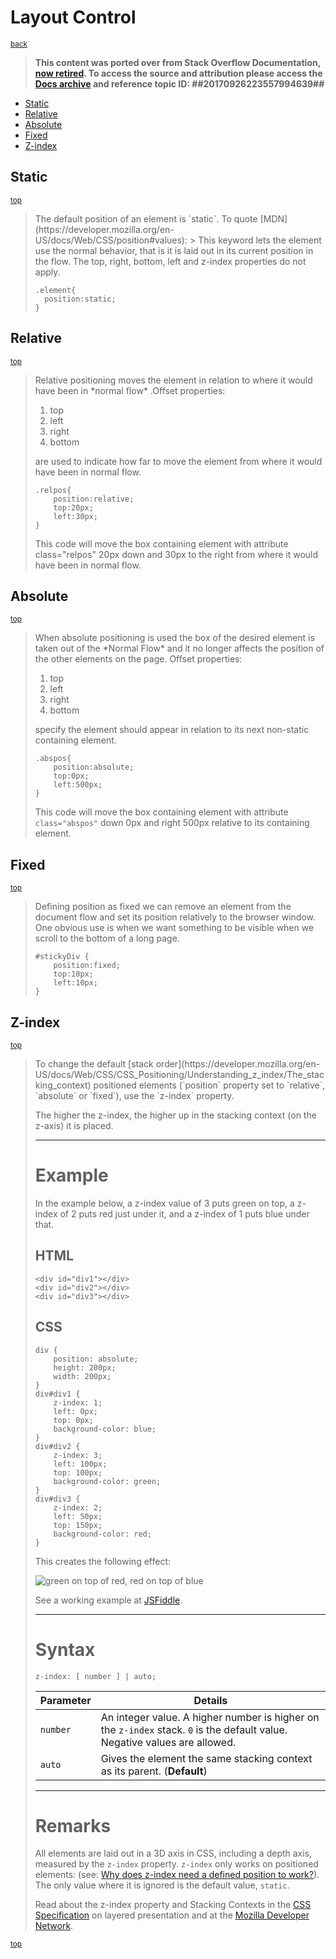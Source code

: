 # Layout Control
<sub>[back](../../README.md#canonical-learning-resources)</sub>

> <strong>This content was ported over from Stack Overflow Documentation, [now retired](https://meta.stackoverflow.com/q/356294/1064325). To access the source and attribution please access the [Docs archive](https://archive.org/details/documentation-dump.7z) and reference topic ID: ##20170926223557994639##</strong>

- [Static](#static)
- [Relative](#relative)
- [Absolute](#absolute)
- [Fixed](#fixed)
- [Z-index](#z-index)

## Static
<sub>[top](#layout-control)</sub>
<blockquote>
The default position of an element is `static`. To quote [MDN](https://developer.mozilla.org/en-US/docs/Web/CSS/position#values):
> This keyword lets the element use the normal behavior, that is it is laid out in its current position in the flow.  The top, right, bottom, left and z-index properties do not apply.

    .element{
      position:static;
    }
</blockquote>

## Relative
<sub>[top](#layout-control)</sub>
<blockquote>
Relative positioning moves the element in relation to where it would have been in *normal flow* .Offset properties:

 1. top
 2. left
 3. right
 4. bottom

are used to indicate how far to move the element from where it would have been in normal flow.

    .relpos{
        position:relative;
        top:20px;
        left:30px;
    }
This code will move the box containing element with attribute class="relpos" 20px down and 30px to the right from where it would have been in normal flow. 
</blockquote>

## Absolute
<sub>[top](#layout-control)</sub>
<blockquote>
When absolute positioning is used the box of the desired element is taken out of the *Normal Flow* and it no longer affects the position of the other elements on the page. Offset properties:

 1. top
 2. left
 3. right
 4. bottom

specify the element should appear in relation to its next non-static containing element.

    .abspos{
        position:absolute;
        top:0px;
        left:500px;
    }    

This code will move the box containing element with attribute `class="abspos"` down 0px and right 500px relative to its containing element.
</blockquote>

## Fixed
<sub>[top](#layout-control)</sub>
<blockquote>
Defining position as fixed we can remove an element from the document flow and set its position relatively to the browser window. One obvious use is when we want something to be visible when we scroll to the bottom of a long page.

    #stickyDiv {
        position:fixed;
        top:10px;
        left:10px;
    }
</blockquote>

## Z-index
<sub>[top](#layout-control)</sub>
<blockquote>
To change the default [stack order](https://developer.mozilla.org/en-US/docs/Web/CSS/CSS_Positioning/Understanding_z_index/The_stacking_context) positioned elements (`position` property set to `relative`, `absolute` or `fixed`), use the `z-index` property.

The higher the z-index, the higher up in the stacking context (on the z-axis) it is placed.

---

# Example

In the example below, a z-index value of 3 puts green on top, a z-index of 2 puts red just under it, and a z-index of 1 puts blue under that.

## HTML

    <div id="div1"></div>
    <div id="div2"></div>
    <div id="div3"></div>

## CSS

    div {
        position: absolute;
        height: 200px;
        width: 200px;
    }
    div#div1 {
        z-index: 1;
        left: 0px;
        top: 0px;
        background-color: blue;
    }
    div#div2 {
        z-index: 3;
        left: 100px;
        top: 100px;
        background-color: green;
    }
    div#div3 {
        z-index: 2;
        left: 50px;
        top: 150px;
        background-color: red;
    }

This creates the following effect:

![green on top of red, red on top of blue](http://i.imgur.com/rhzQmfd.png)

See a working example at [JSFiddle](https://jsfiddle.net/esnc10tq/).

--- 

# Syntax

    z-index: [ number ] | auto;

| Parameter | Details |
| --- | --- |
| `number` | An integer value. A higher number is higher on the `z-index` stack. `0` is the default value. Negative values are allowed. |
| `auto` | Gives the element the same stacking context as its parent. (**Default**) |

---

# Remarks

All elements are laid out in a 3D axis in CSS, including a depth axis, measured by the `z-index` property. `z-index` only works on positioned elements: (see: [Why does z-index need a defined position to work?](https://www.sitepoint.com/community/t/why-does-z-index-need-a-defined-position-to-work/46115)). The only value where it is ignored is the default value, `static`.

Read about the z-index property and Stacking Contexts in the [CSS Specification](https://drafts.csswg.org/css-position/#layered-presentation) on layered presentation and at the [Mozilla Developer Network](https://developer.mozilla.org/en-US/docs/Web/CSS/z-index).
</blockquote>

<sub>[top](#layout-control)</sub>
